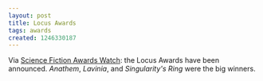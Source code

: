 ```yaml
---
layout: post
title: Locus Awards
tags: awards
created: 1246330187
---
```

Via [Science Fiction Awards Watch](http://www.sfawardswatch.com/?p=2114):  the Locus Awards have been announced.  *Anathem*, *Lavinia*, and *Singularity's Ring* were the big winners.
